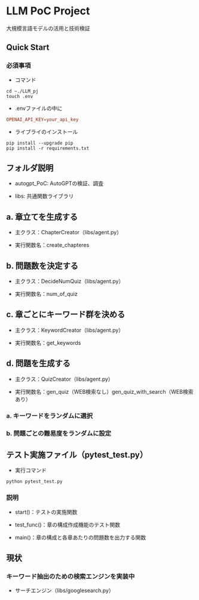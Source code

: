 # LLM PoC Project

大規模言語モデルの活用と技術検証

## Quick Start

### 必須事項

- コマンド

```shell
cd ~./LLM_pj
touch .env
```

- .envファイルの中に

```conf
OPENAI_API_KEY=your_api_key
```

- ライブライのインストール

```shell
pip install --upgrade pip
pip install -r requirements.txt
```

## フォルダ説明

- autogpt_PoC: AutoGPTの検証、調査

- libs: 共通関数ライブラリ

## a. 章立てを生成する

- 主クラス：ChapterCreator（libs/agent.py）

- 実行関数名：create_chapteres

## b. 問題数を決定する

- 主クラス：DecideNumQuiz（libs/agent.py）

- 実行関数名：num_of_quiz

## c. 章ごとにキーワード群を決める

- 主クラス：KeywordCreator（libs/agent.py）

- 実行関数名：get_keywords

## d. 問題を生成する

- 主クラス：QuizCreator（libs/agent.py）

- 実行関数名：gen_quiz（WEB検索なし）gen_quiz_with_search（WEB検索あり）

### a. キーワードをランダムに選択

### b. 問題ごとの難易度をランダムに設定


## テスト実施ファイル（pytest_test.py）

- 実行コマンド

```shell
python pytest_test.py
```

### 説明

- start()：テストの実施関数

- test_func()：章の構成作成機能のテスト関数

- main()：章の構成と各章あたりの問題数を出力する関数

## 現状

### キーワード抽出のための検索エンジンを実装中

- サーチエンジン（libs/googlesearch.py）